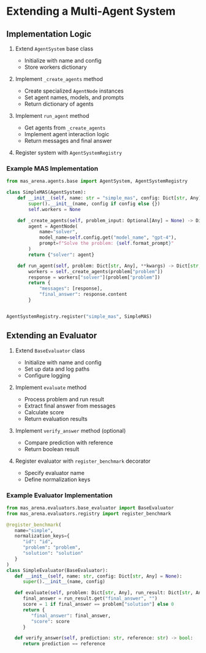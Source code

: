 # Extending a Multi-Agent System

## Implementation Logic

1. Extend `AgentSystem` base class
   - Initialize with name and config
   - Store workers dictionary

2. Implement `_create_agents` method
   - Create specialized `AgentNode` instances
   - Set agent names, models, and prompts
   - Return dictionary of agents

3. Implement `run_agent` method
   - Get agents from `_create_agents`
   - Implement agent interaction logic
   - Return messages and final answer

4. Register system with `AgentSystemRegistry`

### Example MAS Implementation

```python
from mas_arena.agents.base import AgentSystem, AgentSystemRegistry

class SimpleMAS(AgentSystem):
    def __init__(self, name: str = "simple_mas", config: Dict[str, Any] = None):
        super().__init__(name, config if config else {})
        self.workers = None

    def _create_agents(self, problem_input: Optional[Any] = None) -> Dict[str, AgentNode]:
        agent = AgentNode(
            name="solver",
            model_name=self.config.get("model_name", "gpt-4"),
            prompt=f"Solve the problem: {self.format_prompt}"
        )
        return {"solver": agent}

    def run_agent(self, problem: Dict[str, Any], **kwargs) -> Dict[str, Any]:
        workers = self._create_agents(problem["problem"])
        response = workers["solver"](problem["problem"])
        return {
            "messages": [response],
            "final_answer": response.content
        }


AgentSystemRegistry.register("simple_mas", SimpleMAS)
```

## Extending an Evaluator

1. Extend `BaseEvaluator` class
   - Initialize with name and config
   - Set up data and log paths
   - Configure logging

2. Implement `evaluate` method
   - Process problem and run result
   - Extract final answer from messages
   - Calculate score
   - Return evaluation results

3. Implement `verify_answer` method (optional)
   - Compare prediction with reference
   - Return boolean result

4. Register evaluator with `register_benchmark` decorator
   - Specify evaluator name
   - Define normalization keys

### Example Evaluator Implementation

```python
from mas_arena.evaluators.base_evaluator import BaseEvaluator
from mas_arena.evaluators.registry import register_benchmark

@register_benchmark(
   name="simple",
   normalization_keys={
      "id": "id",
      "problem": "problem",
      "solution": "solution"
   }
)
class SimpleEvaluator(BaseEvaluator):
   def __init__(self, name: str, config: Dict[str, Any] = None):
      super().__init__(name, config)

   def evaluate(self, problem: Dict[str, Any], run_result: Dict[str, Any]) -> Dict[str, Any]:
      final_answer = run_result.get("final_answer", "")
      score = 1 if final_answer == problem["solution"] else 0
      return {
         "final_answer": final_answer,
         "score": score
      }

   def verify_answer(self, prediction: str, reference: str) -> bool:
      return prediction == reference 
```